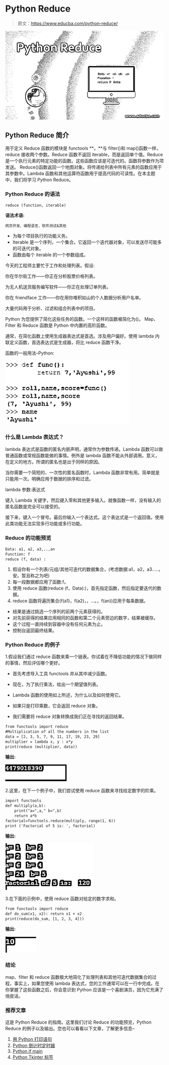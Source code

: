 # Python Reduce

> 原文：<https://www.educba.com/python-reduce/>

![Python Reduce](img/978cf8500150b189e6f24e73457b8022.png)



## Python Reduce 简介

用于定义 Reduce 函数的模块是 functools **。**与 filter()和 map()函数一样，reduce 接收两个参数。Reduce 函数不返回 iterable，而是返回单个值。Reduce 是一个执行元素的特定功能的函数。这些函数应该是可迭代的。函数将参数作为项发送。
Reduce()函数返回一个地图对象。将传递给列表中所有元素的函数应用于其参数中。Lambda 函数和其他运算符函数用于提高代码的可读性。在本主题中，我们将学习 Python Reduce。

### Python Reduce 的语法

```
reduce (function, iterable)
```

**语法术语:**

<small>网页开发、编程语言、软件测试&其他</small>

*   为每个项目执行的功能义务。
*   Iterable 是一个序列，一个集合。它返回一个迭代器对象，可以发送尽可能多的可迭代对象。
*   函数由每个 iterable 的一个参数组成。

今天的工程师主要忙于工作和处理列表。假设:

你在华尔街工作——你正在分析股票价格列表。

为无人机送货服务编写软件——你正在处理订单列表。

你在 friendface 工作——你在用你堆积如山的个人数据分析用户名单。

大量代码用于分析、过滤和组合列表中的项目。

Python 为您提供了简化这些任务的函数。一个这样的函数被简化为()。
Map、Filter 和 Reduce 函数是 Python 中内置的高阶函数。

通常，在简化函数上使用生成器表达式是首选。涉及用户偏好。使用 lambda 内联定义函数，首选表达式是生成器，将比 reduce 函数干净。

函数的一般用法–Python:

![Python Reduce function](img/cb928337bfa4e19dabfda7df2d51b334.png)



### 什么是 Lambda 表达式？

lambda 表达式是函数的匿名内嵌声明，通常作为参数传递。Lambda 函数可以做普通函数或常规函数能做的事情。例外是 lambda 函数不能从外部调用。意义，在定义的地方。所谓的匿名也是出于同样的原因。

当你需要一个简短的、一次性的匿名函数时，Lambda 函数非常有用。简单就是只能用一次。明确应用于数据的排序和过滤。

lambda 参数:表达式

键入 Lambda 关键字，然后键入零和其他更多输入。就像函数一样，没有输入的匿名函数是完全可以接受的。

接下来，键入一个冒号。最后你输入一个表达式。这个表达式是一个返回值。使用此类功能无法实现多行功能或多行功能。

### Reduce 的功能预览

```
Data: a1, a2, a3,..,an
Function: f
reduce (f, data) :
```

1.  假设你有一个列表/元组/其他可迭代的数据集合，(考虑数据:a1，a2，a3…..，安。暂且称之为吧)
2.  每一段数据都应用了函数:f。
3.  使用 reduce 函数(reduce (f，Data):)，首先指定函数，然后指定要迭代的数据。
4.  reduce 函数将遍历集合(f(a1)，f(a2)，，…。，f(an))应用于每条数据。

*   结果是通过挑选一个序列的前两个元素获得的。
*   对先前获得的结果应用相同的函数和第二个元素旁边的数字，结果被缓存。
*   这个过程一直持续到容器中没有任何元素为止。
*   控制台返回最终结果。

### Python Reduce 的例子

1.假设我们通过 reduce 函数来乘一个链表。你试着在不降低功能的情况下做同样的事情，然后评估哪个更好。

*   首先考虑导入工具 functools 并从其中减少函数。
*   现在，为了执行乘法，给出一个期望值列表。

*   Lambda 函数的使用如上所述，为什么以及如何使用它。
*   如果只是打印乘数，它会返回 reduce 对象。
*   我们需要将 reduce 对象转换成我们正在寻找的返回结果。

```
from functools import reduce
#Multiplication of all the numbers in the list
data = [2, 3, 5, 7, 9, 11, 17, 19, 23, 29]
multiplier = lambda x, y : x*y
print(reduce (multiplier, data))
```

**输出:**

![Python Reduce output 1](img/66891ba5ac08373e402873c13c13e99d.png)



2.这里，在下一个例子中，我们尝试使用 reduce 函数来寻找给定数字的阶乘。

```
import functools
def multiply(a,b):
    print("a=",a," b=",b)
    return a*b
factorial=functools.reduce(multiply, range(1, 6))
print ('Factorial of 5 is: ', factorial)
```

**输出:**

![output 2](img/37864dab980e391c2ddb078eb7108c13.png)



3.在下面的示例中，使用 reduce 函数对给定的数字求和。

```
from functools import reduce
def do_sum(x1, x2): return x1 + x2
print(reduce(do_sum, [1, 2, 3, 4]))
```

**输出:**

![output 3](img/e38792d12702b6924fcef158de827477.png)



### 结论

map、filter 和 reduce 函数极大地简化了处理列表和其他可迭代数据集合的过程，事实上，如果您使用 lambda 表达式，您的工作通常可以在一行中完成。在你掌握了这些函数之后，你会意识到 Python 应该是一个喜剧演员，因为它充满了俏皮话。

### 推荐文章

这是 Python Reduce 的指南。这里我们讨论 Reduce 的功能预览，Python Reduce 的例子以及输出。您也可以看看以下文章，了解更多信息–

1.  [用 Python 打印语句](https://www.educba.com/print-statement-in-python/)
2.  [Python 倒计时定时器](https://www.educba.com/python-countdown-timer/)
3.  [Python if main](https://www.educba.com/python-if-main/)
4.  [Python Tkinter 标签](https://www.educba.com/python-tkinter-label/)





